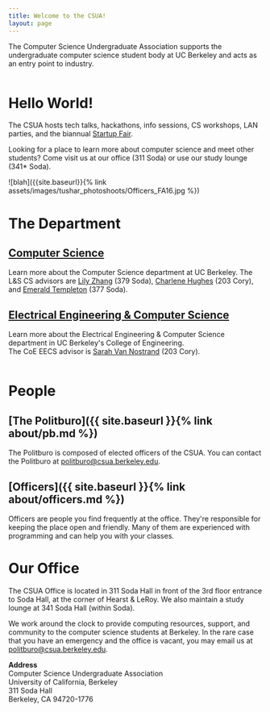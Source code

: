 ```yaml
---
title: Welcome to the CSUA!
layout: page
---
```


<div class="text" id="texttitle">

The Computer Science Undergraduate Association supports the undergraduate
computer science student body at UC Berkeley and acts as an entry point
to industry.

</div>

<div class="column columnleft">

<div markdown="1" class="block">

# Hello World!

The CSUA hosts tech talks, hackathons, info sessions, CS workshops, LAN parties, and the biannual [Startup Fair](http://ucbstartupfair.com/).

Looking for a place to learn more about computer science and meet other
students? Come visit us at our office (311 Soda) or use our study
lounge (341\* Soda).

</div>

<div markdown="1" id="officer-image">
![blah]({{site.baseurl}}{% link assets/images/tushar_photoshoots/Officers_FA16.jpg %})
</div>

<div markdown="1" class="block">

# The Department

## [Computer Science](http://www.cs.berkeley.edu/)

Learn more about the Computer Science department at UC Berkeley.  The L&S CS
advisors are [Lily Zhang][lily] (379 Soda), [Charlene Hughes][charlene] (203
Cory), and [Emerald Templeton][emerald] (377 Soda).

[lily]: https://lilyzhang.youcanbook.me/ 
[charlene]: https://cdhughes.youcanbook.me/
[emerald]: https://emeraldtempleton.youcanbook.me/

## [Electrical Engineering & Computer Science](http://www.eecs.berkeley.edu/)

Learn more about the Electrical Engineering & Computer Science department in UC
Berkeley's College of Engineering.  
The CoE EECS advisor is [Sarah Van Nostrand][sarah] (203 Cory).

[sarah]: http://www.eecs.berkeley.edu/Students/Staff/vannostrand.shtml

</div>

</div>

<div class="responsivehidden blockseparation"></div>

<div class="column columnright">

<div markdown="1" class="block">

# People

## [The Politburo]({{ site.baseurl }}{% link about/pb.md %})

The Politburo is composed of elected officers of the CSUA. You can
contact the Politburo at politburo@csua.berkeley.edu.

## [Officers]({{ site.baseurl }}{% link about/officers.md %})

Officers are people you find frequently at the office. They're responsible
for keeping the place open and friendly. Many of them are experienced
with programming and can help you with your classes.

</div>

<div markdown="1" class="block">

# Our Office

The CSUA Office is located in 311 Soda Hall in front of the 3rd floor entrance
to Soda Hall, at the corner of Hearst & LeRoy.  We also maintain a study lounge
at 341 Soda Hall (within Soda).

We work around the clock to provide computing resources, support, and
community to the computer science students at Berkeley.
In the rare case that you have an emergency and the office is vacant, you
may email us at politburo@csua.berkeley.edu.

<div markdown="1" id="office-address" class="text">

**Address**  
Computer Science Undergraduate Association  
University of California, Berkeley  
311 Soda Hall  
Berkeley, CA 94720-1776

</div>

</div>

</div>
